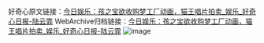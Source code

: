 好奇心原文链接：[今日娱乐：孩之宝欲收购梦工厂动画，猫王唱片拍卖_娱乐_好奇心日报-陆云霏](https://www.qdaily.com/articles/3559.html)
WebArchive归档链接：[今日娱乐：孩之宝欲收购梦工厂动画，猫王唱片拍卖_娱乐_好奇心日报-陆云霏](http://web.archive.org/web/20190623152442/https://www.qdaily.com/articles/3559.html)
![image](http://ww3.sinaimg.cn/large/007d5XDply1g3vbh6gn1bj30u03j1b29)